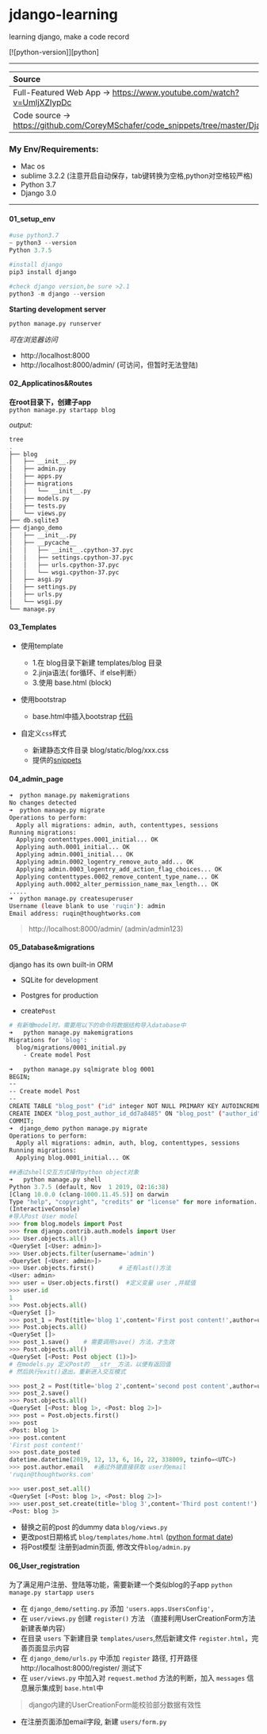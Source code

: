 # jdango-learning
learning django, make a code record

[![python-version]][python]

---
|   Source    |
|:------------------|
|  Full-Featured Web App -> https://www.youtube.com/watch?v=UmljXZIypDc|
| Code source -> https://github.com/CoreyMSchafer/code_snippets/tree/master/Django_Blog|


### My Env/Requirements:
- Mac os
- sublime 3.2.2  (注意开启自动保存，tab键转换为空格,python对空格较严格)
- Python 3.7
- Django 3.0

---

#### 01_setup_env

```python
#use python3.7
~ python3 --version
Python 3.7.5

#install django
pip3 install django

#check django version,be sure >2.1
python3 -m django --version
```

**Starting development server**

`python manage.py runserver`

*可在浏览器访问*

- http://localhost:8000
- http://localhost:8000/admin/ (可访问，但暂时无法登陆)

#### 02_Applicatinos&Routes

**在root目录下，创建子app**  
`python manage.py startapp blog`

*output:*
```bash
tree
.
├── blog
│   ├── __init__.py
│   ├── admin.py
│   ├── apps.py
│   ├── migrations
│   │   └── __init__.py
│   ├── models.py
│   ├── tests.py
│   └── views.py
├── db.sqlite3
├── django_demo
│   ├── __init__.py
│   ├── __pycache__
│   │   ├── __init__.cpython-37.pyc
│   │   ├── settings.cpython-37.pyc
│   │   ├── urls.cpython-37.pyc
│   │   └── wsgi.cpython-37.pyc
│   ├── asgi.py
│   ├── settings.py
│   ├── urls.py
│   └── wsgi.py
└── manage.py
```

#### 03_Templates

- 使用template
  - 1.在 blog目录下新建 templates/blog 目录
  - 2.jinja语法( for循环、if else判断）
  - 3.使用 base.html (block)

- 使用bootstrap
  - base.html中插入bootstrap [代码](https://getbootstrap.com/docs/4.0/getting-started/introduction/#starter-template)

- 自定义`css`样式  
  - 新建静态文件目录 blog/static/blog/xxx.css
  - 提供的[snippets](https://github.com/CoreyMSchafer/code_snippets/tree/master/Django_Blog/snippets)

#### 04_admin_page

```bash
➜  python manage.py makemigrations
No changes detected
➜  python manage.py migrate
Operations to perform:
  Apply all migrations: admin, auth, contenttypes, sessions
Running migrations:
  Applying contenttypes.0001_initial... OK
  Applying auth.0001_initial... OK
  Applying admin.0001_initial... OK
  Applying admin.0002_logentry_remove_auto_add... OK
  Applying admin.0003_logentry_add_action_flag_choices... OK
  Applying contenttypes.0002_remove_content_type_name... OK
  Applying auth.0002_alter_permission_name_max_length... OK
.....
➜  python manage.py createsuperuser
Username (leave blank to use 'ruqin'): admin
Email address: ruqin@thoughtworks.com
```

> http://localhost:8000/admin/ (admin/admin123)

####  05_Database&migrations

django has its own built-in ORM  
  - SQLite for development
  - Postgres for production

- create`Post`

```bash
# 有新增model时，需要用以下的命令将数据结构导入database中
➜   python manage.py makemigrations
Migrations for 'blog':
  blog/migrations/0001_initial.py
    - Create model Post

➜   python manage.py sqlmigrate blog 0001
BEGIN;
--
-- Create model Post
--
CREATE TABLE "blog_post" ("id" integer NOT NULL PRIMARY KEY AUTOINCREMENT, "title" varchar(100) NOT NULL, "content" text NOT NULL, "date_posted" datetime NOT NULL, "author_id" integer NOT NULL REFERENCES "auth_user" ("id") DEFERRABLE INITIALLY DEFERRED);
CREATE INDEX "blog_post_author_id_dd7a8485" ON "blog_post" ("author_id");
COMMIT;
➜  django_demo python manage.py migrate
Operations to perform:
  Apply all migrations: admin, auth, blog, contenttypes, sessions
Running migrations:
  Applying blog.0001_initial... OK
```

```python
##通过shell交互方式操作python object对象
➜   python manage.py shell
Python 3.7.5 (default, Nov  1 2019, 02:16:38)
[Clang 10.0.0 (clang-1000.11.45.5)] on darwin
Type "help", "copyright", "credits" or "license" for more information.
(InteractiveConsole)
#导入Post User model
>>> from blog.models import Post
>>> from django.contrib.auth.models import User
>>> User.objects.all()
<QuerySet [<User: admin>]>
>>> User.objects.filter(username='admin')
<QuerySet [<User: admin>]>
>>> User.objects.first()       # 还有last()方法
<User: admin>
>>> user = User.objects.first()  #定义变量 user ,并赋值
>>> user.id
1
>>> Post.objects.all()
<QuerySet []>
>>> post_1 = Post(title='blog 1',content='First post content!',author=user)
>>> Post.objects.all()
<QuerySet []>
>>> post_1.save()    # 需要调用save() 方法，才生效
>>> Post.objects.all()
<QuerySet [<Post: Post object (1)>]>
# 在models.py 定义Post的 __str__方法，以便有返回值
# 然后执行exit()退出，重新进入交互模式

>>> post_2 = Post(title='blog 2',content='second post content',author=user)
>>> post_2.save()
>>> Post.objects.all()
<QuerySet [<Post: blog 1>, <Post: blog 2>]>
>>> post = Post.objects.first()
>>> post
<Post: blog 1>
>>> post.content
'First post content!'
>>> post.date_posted
datetime.datetime(2019, 12, 13, 6, 16, 22, 338009, tzinfo=<UTC>)
>>> post.author.email   #通过外键直接获取 user的email
'ruqin@thoughtworks.com'

>>> user.post_set.all()
<QuerySet [<Post: blog 1>, <Post: blog 2>]>
>>> user.post_set.create(title='blog 3',content='Third post content!')
<Post: blog 3>
```

- 替换之前的post 的dummy data `blog/views.py`
- 更改post日期格式 `blog/templates/home.html` ([python format date](https://docs.djangoproject.com/en/3.0/ref/templates/builtins/#date))
- 将Post模型 注册到admin页面, 修改文件`blog/admin.py`

#### 06_User_registration
为了满足用户注册、登陆等功能，需要新建一个类似blog的子app
`python manage.py startapp users`

- 在 `django_demo/setting.py` 添加 `'users.apps.UsersConfig',`
- 在 `user/views.py` 创建 `register()` 方法 （直接利用UserCreationForm方法新建表单内容）
- 在目录 `users` 下新建目录 `templates/users`,然后新建文件 `register.html`，完善页面显示内容
- 在 `django_demo/urls.py` 中添加 `register` 路径, 打开路径 http://localhost:8000/register/ 测试下
- 在 `user/views.py` 中加入对 `request.method` 方法的判断，加入 `messages` 信息展示集成到 `base.html`中
> django内建的UserCreationForm能校验部分数据有效性
- 在注册页面添加email字段, 新建 `users/form.py `